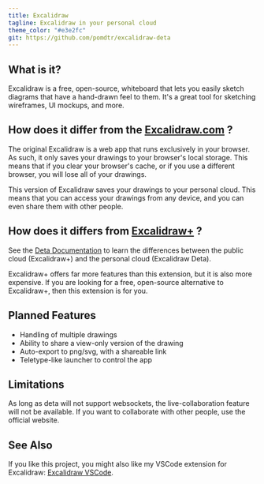 ```yaml
---
title: Excalidraw
tagline: Excalidraw in your personal cloud
theme_color: "#e3e2fc"
git: https://github.com/pomdtr/excalidraw-deta
---
```


## What is it?

Excalidraw is a free, open-source, whiteboard that lets you easily sketch diagrams that have a hand-drawn feel to them. It's a great tool for sketching wireframes, UI mockups, and more.

## How does it differ from the [Excalidraw.com](https://excalidraw.com) ?

The original Excalidraw is a web app that runs exclusively in your browser. As such, it only saves your drawings to your browser's local storage. This means that if you clear your browser's cache, or if you use a different browser, you will lose all of your drawings.

This version of Excalidraw saves your drawings to your personal cloud. This means that you can access your drawings from any device, and you can even share them with other people.

## How does it differs from [Excalidraw+](https://plus.excalidraw.com/) ?

See the [Deta Documentation](https://deta.space/docs/en/introduction/personal-cloud) to learn the differences between the public cloud (Excalidraw+) and the personal cloud (Excalidraw Deta).

Excalidraw+ offers far more features than this extension, but it is also more expensive. If you are looking for a free, open-source alternative to Excalidraw+, then this extension is for you.

## Planned Features

- Handling of multiple drawings
- Ability to share a view-only version of the drawing
- Auto-export to png/svg, with a shareable link
- Teletype-like launcher to control the app

## Limitations

As long as deta will not support websockets, the live-collaboration feature will not be available. If you want to collaborate with other people, use the official website.

## See Also

If you like this project, you might also like my VSCode extension for Excalidraw: [Excalidraw VSCode](https://marketplace.visualstudio.com/items?itemName=pomdtr.excalidraw-editor).
